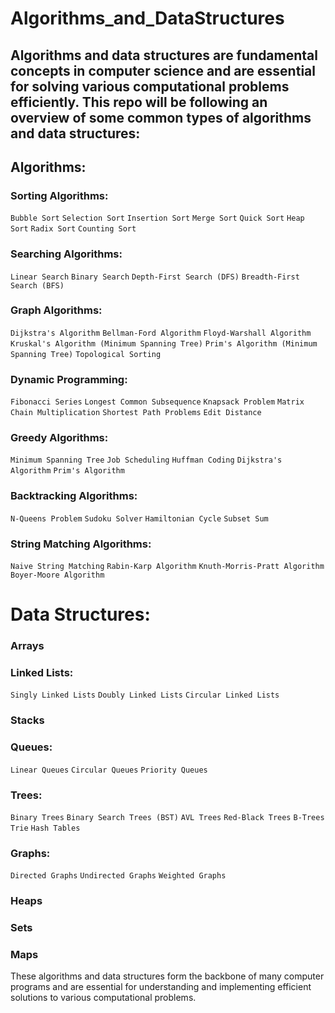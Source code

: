 # Algorithms_and_DataStructures

## Algorithms and data structures are fundamental concepts in computer science and are essential for solving various computational problems efficiently. This repo will be following an overview of some common types of algorithms and data structures:

## Algorithms:
### Sorting Algorithms:

`Bubble Sort`
`Selection Sort`
`Insertion Sort`
`Merge Sort`
`Quick Sort`
`Heap Sort`
`Radix Sort`
`Counting Sort`

### Searching Algorithms:

`Linear Search`
`Binary Search`
`Depth-First Search (DFS)`
`Breadth-First Search (BFS)`

### Graph Algorithms:

`Dijkstra's Algorithm`
`Bellman-Ford Algorithm`
`Floyd-Warshall Algorithm`
`Kruskal's Algorithm (Minimum Spanning Tree)`
`Prim's Algorithm (Minimum Spanning Tree)`
`Topological Sorting`

### Dynamic Programming:

`Fibonacci Series`
`Longest Common Subsequence`
`Knapsack Problem`
`Matrix Chain Multiplication`
`Shortest Path Problems`
`Edit Distance`

### Greedy Algorithms:

`Minimum Spanning Tree`
`Job Scheduling`
`Huffman Coding`
`Dijkstra's Algorithm`
`Prim's Algorithm`

### Backtracking Algorithms:

`N-Queens Problem`
`Sudoku Solver`
`Hamiltonian Cycle`
`Subset Sum`

### String Matching Algorithms:

`Naive String Matching`
`Rabin-Karp Algorithm`
`Knuth-Morris-Pratt Algorithm`
`Boyer-Moore Algorithm`


# Data Structures:
### Arrays

### Linked Lists:

`Singly Linked Lists`
`Doubly Linked Lists`
`Circular Linked Lists`

### Stacks

### Queues:

`Linear Queues`
`Circular Queues`
`Priority Queues`

### Trees:

`Binary Trees`
`Binary Search Trees (BST)`
`AVL Trees`
`Red-Black Trees`
`B-Trees`
`Trie`
`Hash Tables`

### Graphs:

`Directed Graphs`
`Undirected Graphs`
`Weighted Graphs`

### Heaps

### Sets

### Maps

These algorithms and data structures form the backbone of many computer programs and are essential for understanding and implementing efficient solutions to various computational problems.




